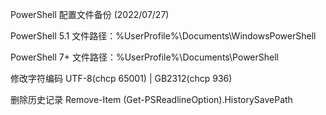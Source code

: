 PowerShell 配置文件备份 (2022/07/27)

PowerShell 5.1  文件路径：%UserProfile%\Documents\WindowsPowerShell

PowerShell 7+   文件路径：%UserProfile%\Documents\PowerShell

修改字符编码    UTF-8(chcp 65001) | GB2312(chcp 936)

删除历史记录    Remove-Item (Get-PSReadlineOption).HistorySavePath